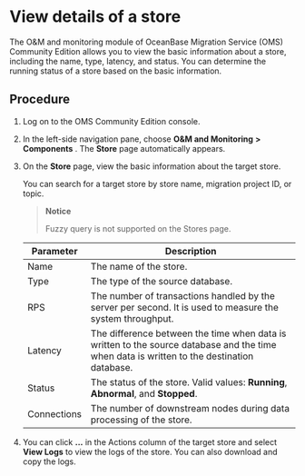 # View details of a store 

The O\&M and monitoring module of OceanBase Migration Service (OMS) Community Edition allows you to view the basic information about a store, including the name, type, latency, and status. You can determine the running status of a store based on the basic information. 

## Procedure 

1. Log on to the OMS Community Edition console.

   

2. In the left-side navigation pane, choose **O\&M and Monitoring** **\>** **Components** . The **Store** page automatically appears.

   

3. On the **Store** page, view the basic information about the target store. 

   You can search for a target store by store name, migration project ID, or topic. 

   >**Notice**
   >
   >Fuzzy query is not supported on the Stores page.
   

   |    **Parameter**     |                                                                                                                                                             **Description**                                                                                                                                                              |
   |----------------------|------------------------------------------------------------------------------------------------------------------------------------------------------------------------------------------------------------------------------------------------------------------------------------------------------------------------------------------|
   | Name                 | The name of the store.        |
   | Type                 | The type of the source database.            |
   | RPS                  | The number of transactions handled by the server per second. It is used to measure the system throughput.    |
   | Latency              | The difference between the time when data is written to the source database and the time when data is written to the destination database.                |
   | Status               | The status of the store. Valid values: **Running**, **Abnormal**, and **Stopped**.            |
   | Connections          | The number of downstream nodes during data processing of the store.                   |

4. You can click **...** in the Actions column of the target store and select **View Logs** to view the logs of the store. You can also download and copy the logs.